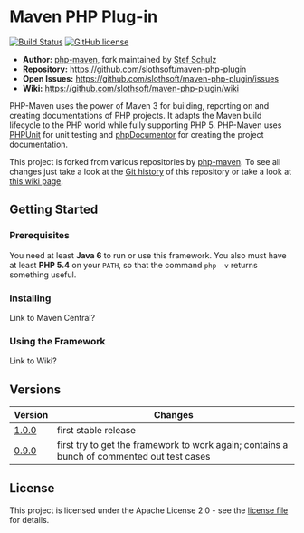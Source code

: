 #  Maven PHP Plug-in

[![Build Status](https://travis-ci.org/slothsoft/maven-php-plugin.svg?branch=master)](https://travis-ci.org/slothsoft/maven-php-plugin) [![GitHub license](https://img.shields.io/badge/license-Apache%20License%202.0-blue.svg?style=flat)](http://www.apache.org/licenses/LICENSE-2.0)

- **Author:** [php-maven](https://github.com/php-maven), fork maintained by [Stef Schulz](mailto:s.schulz@slothsoft.de)
- **Repository:** <https://github.com/slothsoft/maven-php-plugin>
- **Open Issues:** <https://github.com/slothsoft/maven-php-plugin/issues>
- **Wiki:** <https://github.com/slothsoft/maven-php-plugin/wiki>

PHP-Maven uses the power of Maven 3 for building, reporting on and creating documentations of PHP projects. It adapts the Maven build lifecycle to the PHP world while fully supporting PHP 5. PHP-Maven uses [PHPUnit](http://www.phpunit.de/) for unit testing and [phpDocumentor](http://www.phpdoc.org/) for creating the project documentation.

This project is forked from various repositories by [php-maven](https://github.com/php-maven). To see all changes just take a look at the [Git history](https://github.com/slothsoft/maven-php-plugin/commits/master) of this repository or take a look at [this wiki page](https://github.com/slothsoft/maven-php-plugin/wiki/Fork-Updates).



## Getting Started

### Prerequisites

You need at least **Java 6** to run or use this framework. You also must have at least **PHP 5.4** on your `PATH`, so that the command `php -v` returns something useful.


### Installing

Link to Maven Central?


### Using the Framework

Link to Wiki?
     

##  Versions


| Version       | Changes       |
| ------------- | ------------- |
| [1.0.0](https://github.com/slothsoft/maven-php-plugin/milestone/2?closed=1) | first stable release |
| [0.9.0](https://github.com/slothsoft/maven-php-plugin/milestone/1?closed=1) | first try to get the framework to work again; contains a bunch of commented out test cases |



## License

This project is licensed under the Apache License 2.0 - see the [license file](https://github.com/php-maven/phpmaven-common-parent/blob/master/LICENSE) for details.
